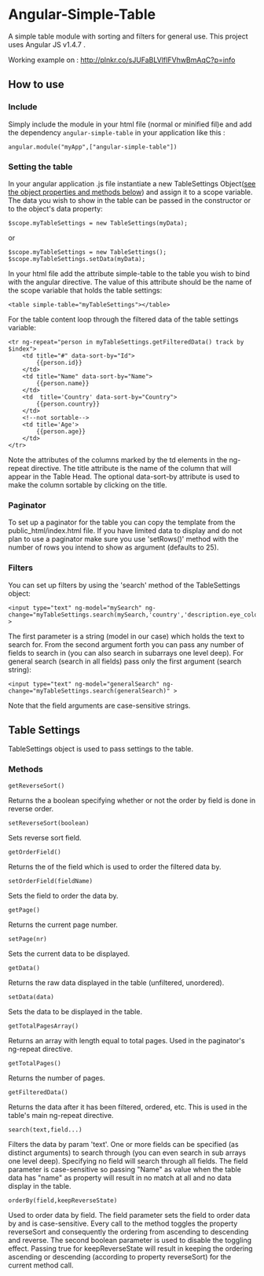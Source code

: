 # Angular-Simple-Table
A simple table module with sorting and filters for general use. This project uses Angular JS v1.4.7 .

Working example on : http://plnkr.co/sJUFaBLVlfIFVhwBmAqC?p=info
  
  
  
## How to use

### Include
Simply include the module in your html file (normal or minified fil)e and add the dependency `angular-simple-table` in your application like this :

    angular.module("myApp",["angular-simple-table"])

### Setting the table
In your angular application .js file instantiate a new TableSettings Object([see the object properties and methods below](#table-settings)) and assign it to a scope variable. 
The data you wish to show in the table can be passed in the constructor or to the object's data property:
  
    $scope.myTableSettings = new TableSettings(myData);

or

    $scope.myTableSettings = new TableSettings();
    $scope.myTableSettings.setData(myData);

In your html file add the attribute simple-table to the table you wish to bind with the angular directive.
The value of this attribute should be the name of the scope variable that holds the table settings:

    <table simple-table="myTableSettings"></table>

For the table content loop through the filtered data of the table settings variable:

    <tr ng-repeat="person in myTableSettings.getFilteredData() track by $index">
        <td title="#" data-sort-by="Id">
            {{person.id}}
        </td>
        <td title="Name" data-sort-by="Name">
            {{person.name}}
        </td>
        <td  title='Country' data-sort-by="Country">
            {{person.country}}
        </td>
        <!--not sortable-->
        <td title='Age'>
            {{person.age}}
        </td>
    </tr>

Note the attributes of the columns marked by the td elements in the ng-repeat directive.
The title attribute is the name of the column that will appear in the Table Head. 
The optional data-sort-by attribute is used to make the column sortable by clicking on the title.

### Paginator

To set up a paginator for the table you can copy the template from the public_html/index.html file. 
If you have limited data to display and do not plan to use a paginator make sure you use 'setRows()' method
with the number of rows you intend to show as argument (defaults to 25).

### Filters

You can set up filters by using the 'search' method of the TableSettings object:

    <input type="text" ng-model="mySearch" ng-change="myTableSettings.search(mySearch,'country','description.eye_color')" >

The first parameter is a string (model in our case) which holds the text to search for. From the second argument forth
you can pass any number of fields to search in (you can also search in subarrays one level deep).
For general search (search in all fields) pass only the first argument (search string):

    <input type="text" ng-model="generalSearch" ng-change="myTableSettings.search(generalSearch)" >

Note that the field arguments are case-sensitive strings.
 
## Table Settings

TableSettings object is used to pass settings to the table.

### Methods

    getReverseSort()
  
  Returns the a boolean specifying whether or not the order by field is done in reverse order.
  
    setReverseSort(boolean)
  
  Sets reverse sort field.

    getOrderField()

  Returns the of the field which is used to order the filtered data by.

    setOrderField(fieldName)

  Sets the field to order the data by.

    getPage()

  Returns the current page number.

    setPage(nr)

  Sets the current data to be displayed.

    getData()

  Returns the raw data displayed in the table (unfiltered, unordered).

    setData(data)

  Sets the data to be displayed in the table.
  
    getTotalPagesArray()
  
  Returns an array with length equal to total pages. Used in the paginator's ng-repeat directive.
  
    getTotalPages()
  
  Returns the number of pages.
  
    getFilteredData()
  
  Returns the data after it has been filtered, ordered, etc. This is used in the table's main ng-repeat directive.
  
    search(text,field...)
  
  Filters the data by param 'text'. One or more fields can be specified (as distinct arguments) to search through
  (you can even search in sub arrays one level deep). Specifying no field will search through all fields.
  The field parameter is case-sensitive so passing "Name" as value when the table data has "name" as property will result in no match 
  at all and no data display in the table.
  
    orderBy(field,keepReverseState)
  
  Used to order data by field. The field parameter sets the field to order data by and is case-sensitive. 
  Every call to the method toggles the property reverseSort and consequently the ordering from ascending to descending and reverse.
  The second boolean parameter is used to disable the toggling effect. Passing true for keepReverseState will result in keeping the ordering
  ascending or descending (according to property reverseSort) for the current method call.
  
